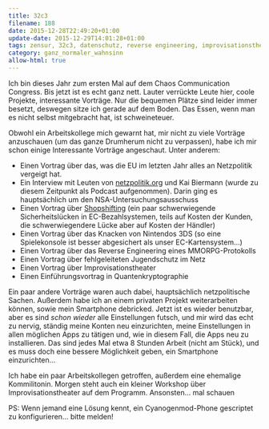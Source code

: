 ```yaml
---
title: 32c3
filename: 188
date: 2015-12-28T22:49:20+01:00
update-date: 2015-12-29T14:01:28+01:00
tags: zensur, 32c3, datenschutz, reverse engineering, improvisationstheater
category: ganz_normaler_wahnsinn
allow-html: true
---
```

<p>Ich bin dieses Jahr zum ersten Mal auf dem Chaos Communication Congress. Bis jetzt ist es echt ganz nett. Lauter verrückte Leute hier, coole Projekte, interessante Vorträge. Nur die bequemen Plätze sind leider immer besetzt, deswegen sitze ich gerade auf dem Boden. Das Essen, wenn man es nicht selbst mitgebracht hat, ist schweineteuer.</p>
<p>Obwohl ein Arbeitskollege mich gewarnt hat, mir nicht zu viele Vorträge anzuschauen (um das ganze Drumherum nicht zu verpassen), habe ich mir schon einige Interessante Vorträge angeschaut. Unter anderem:
</p><ul>
<li>Einen Vortrag über das, was die EU im letzten Jahr alles an Netzpolitik vergeigt hat.</li>
<li>Ein Interview mit Leuten von <a href="https://netzpolitik.org">netzpolitik.org</a> und Kai Biermann (wurde zu diesem Zeitpunkt als Podcast aufgenommen). Darin ging es hauptsächlich um den NSA-Untersuchungsausschuss</li>
<li>Einen Vortrag über <a href="http://www.heise.de/security/meldung/Shopshifting-Sicherheitsforscher-decken-Luecken-beim-elektronischen-Bezahlen-auf-3052165.html">Shopshifting</a> (ein paar schwerwiegende Sicherheitslücken in EC-Bezahlsystemen, teils auf Kosten der Kunden, die schwerwiegendere Lücke aber auf Kosten der Händler)</li>
<li>Einen Vortrag über das Knacken von Nintendos 3DS (so eine Spielekonsole ist besser abgesichert als unser EC-Kartensystem...)
</li><li>Einen Vortrag über das Reverse Engineering eines MMORPG-Protokolls</li>
<li>Einen Vortrag über fehlgeleiteten Jugendschutz im Netz</li>
<li>Einen Vortrag über Improvisationstheater</li>
<li>Einen Einführungsvortrag in Quantenkryptographie</li>
</ul><p></p>
<p>
Ein paar andere Vorträge waren auch dabei, hauptsächlich netzpolitische Sachen. Außerdem habe ich an einem privaten Projekt weiterarbeiten können, sowie mein Smartphone debricked. Jetzt ist es wieder benutzbar, aber es sind <em>schon wieder</em> alle Einstellungen futsch, und mir wird das echt zu nervig, ständig meine Konten neu einzurichten, meine Einstellungen in allen möglichen Apps zu tätigen und, wie in diesem Fall, die Apps neu zu installieren. Das sind jedes Mal etwa 8 Stunden Arbeit (nicht am Stück), und es muss doch eine bessere Möglichkeit geben, ein Smartphone einzurichten...</p>
<p>Ich habe ein paar Arbeitskollegen getroffen, außerdem eine ehemalige Kommilitonin. Morgen steht auch ein kleiner Workshop über Improvisationstheater auf dem Programm. Ansonsten... mal schauen</p>
<p>PS: Wenn jemand eine Lösung kennt, ein Cyanogenmod-Phone gescriptet zu konfigurieren... bitte melden!</p>
